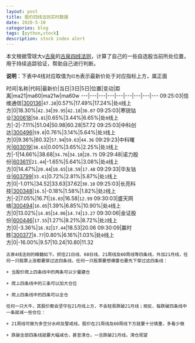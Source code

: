 ```yaml
---
layout: post
title: 股价四线法则实时数据
date: 2020-5-10
categories: blog
tags: [python,stock]
description: stock index alert
---
```



本文根据雪球大v[古泉](https://xueqiu.com/u/7148646888)的[古泉四线法则](https://xueqiu.com/7148646888/130498192)，计算了自己的一些自选股当前所处位置，用于持续追踪验证，帮助自己进行判断。

**说明**：下表中4线对应取值为`红色`表示最新价处于对应指标上方，属正面

时间|名称|代码|最新价|当日|3日|5日|位置|变动|距离|ma21|ma60|ma21w|ma60w
---|---|---|---|---|---|---|---|---
09:25:03|信维通信|[300136](https://xueqiu.com/S/SZ300136)|`47.28`|0.57%|17.49%|17.24%|处`4`线上方|0|18.30%|`42.34`|`39.95`|`42.18`|`36.07`
09:25:03|寒锐钴业|[300618](https://xueqiu.com/S/SZ300618)|`50.81`|0.65%|3.44%|6.65%|处`0`线上方|-2|-7.11%|51.04|50.98|60.28|57.72
09:25:03|中科创达|[300496](https://xueqiu.com/S/SZ300496)|`59.8`|0.76%|3.14%|5.64%|处`3`线上方|0|9.36%|60.32|`57.94`|`59.63`|`44.36`
09:29:23|中科曙光|[603019](https://xueqiu.com/S/SH603019)|`38.63`|0.00%|3.65%|2.25%|处`3`线上方|-1|14.66%|38.68|`34.76`|`34.10`|`28.75`
09:29:48|诺力股份|[603611](https://xueqiu.com/S/SH603611)|`21.44`|-1.65%|5.64%|3.08%|处`4`线上方|0|14.47%|`20.44`|`18.65`|`18.59`|`17.48`
09:29:33|华友钴业|[603799](https://xueqiu.com/S/SH603799)|`33.41`|0.72%|2.81%|5.87%|处`1`线上方|0|-1.01%|34.52|33.63|37.62|`30.10`
09:25:03|长亮科技|[300348](https://xueqiu.com/S/SZ300348)|`16.5`|-0.18%|1.58%|1.82%|处`2`线上方|-2|7.05%|16.71|`16.03`|16.58|`12.99`
09:30:03|盛天网络|[300494](https://xueqiu.com/S/SZ300494)|`16.05`|1.39%|6.85%|10.90%|处`4`线上方|0|13.02%|`14.85`|`14.06`|`14.74`|`13.27`
09:30:06|金证股份|[600446](https://xueqiu.com/S/SH600446)|`17.55`|1.27%|8.21%|8.72%|处`2`线上方|0|-3.36%|`16.92`|`17.44`|18.53|20.06
09:30:09|赢时胜|[300377](https://xueqiu.com/S/SZ300377)|`8.77`|0.80%|6.16%|1.03%|处`0`线上方|0|-16.00%|9.57|10.24|10.80|11.32

```
古泉4线法则的精髓如下。抓住21日线、60日线、21周线及60周线等四条线，外加21月线，任何一只股票上涨都要穿过这四条线，任何一只股票要想爆雷也要先下穿过这四条线：

+ 当股价爬上四条线中的两条可以少量建仓

+ 爬上四条线中的三条可以加大仓位

+ 爬上四条线中的四条可以全仓

任何一只大牛，其股价都会坚守在21月线上方，不会轻易跌破21月线；相反，每跌破四条线中一条就减一些仓位：

+ 21周线可做为多空分水岭及警戒线，股价在21周线及60周线下方就要十分慎重，多看少做

+ 跌破全部四条线就要大幅减仓，甚至清仓，一旦跌破21月线，清仓观望
```